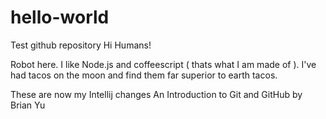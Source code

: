 # hello-world
Test github repository
Hi Humans!

Robot here. I like Node.js and coffeescript ( thats what I am made of ).
I've had tacos on the moon and find them far superior to earth tacos.

These are now my Intellij changes
An Introduction to Git and GitHub by Brian Yu